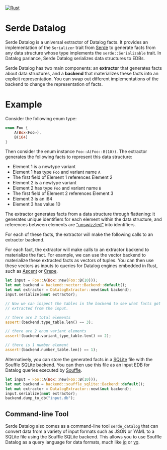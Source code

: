 [![Rust](https://github.com/rolph-recto/serde_datalog/actions/workflows/rust.yml/badge.svg)](https://github.com/rolph-recto/serde_datalog/actions/workflows/rust.yml)

# Serde Datalog

Serde Datalog is a universal extractor of Datalog facts. It provides an
implementation of the `Serializer` trait from [Serde](https://serde.rs/)
to generate facts from any data structure whose type implements
the `serde::Serializable` trait. In Datalog parlance, Serde Datalog serializes
data structures to EDBs.

Serde Datalog has two main components: an **extractor** that generates facts
about data structures, and a **backend** that materializes these facts into
an explicit representation. You can swap out different implementations of the
backend to change the representation of facts.

# Example

Consider the following enum type:

```rust
enum Foo {
    A(Box<Foo>),
    B(i64)
}
```

Then consider the enum instance `Foo::A(Foo::B(10))`. The extractor
generates the following facts to represent this data structure:

- Element 1 is a newtype variant
- Element 1 has type `Foo` and variant name `A`
- The first field of Element 1 references Element 2
- Element 2 is a newtype variant
- Element 2 has type `Foo` and variant name `B`
- The first field of Element 2 references Element 3
- Element 3 is an i64
- Element 3 has value 10

The extractor generates facts from a data structure through flattening:
it generates unique identifiers for each element within the data structure,
and references between elements are
["unswizzled"](https://en.wikipedia.org/wiki/Pointer_swizzling)
into identifiers.

For each of these facts, the extractor will make the following calls to an
extractor backend.

For each fact, the extractor will make calls to an extractor backend 
to materialize the fact. For example, we can use the vector backend to
materialize these extracted facts as vectors of tuples.
You can then use these vectors as inputs to queries for Datalog engines embedded
in Rust, such as [Ascent](https://crates.io/crates/ascent) or
[Crepe](https://docs.rs/crepe/latest/crepe/).

```rust
let input = Foo::A(Box::new(Foo::B(10)));
let mut backend = backend::vector::Backend::default();
let mut extractor = DatalogExtractor::new(&mut backend);
input.serialize(&mut extractor);

// Now we can inspect the tables in the backend to see what facts got
// extracted from the input.

// there are 3 total elements
assert!(backend.type_table.len() == 3);

// there are 2 enum variant elements
assert!(backend.variant_type_table.len() == 2);

// there is 1 number element
assert!(backend.number_table.len() == 1);
```

Alternatively, you can store the generated facts in a [SQLite](https://sqlite)
file with the Souffle SQLite backend. You can then use this file as an input
EDB for Datalog queries executed by [Souffle](https://souffle-lang.github.io).

```rust
let input = Foo::A(Box::new(Foo::B(10)));
let mut backend = backend::souffle_sqlite::Backend::default();
let mut extractor = DatalogExtractor::new(&mut backend);
input.serialize(&mut extractor);
backend.dump_to_db("input.db");
```

## Command-line Tool

Serde Datalog also comes as a command-line tool `serde_datalog` that can convert
data from a variety of input formats such as JSON or YAML to a SQLite file
using the Souffle SQLite backend. This allows you to use Souffle Datalog as a
query language for data formats, much like [jq](https://jqlang.github.io/jq/)
or [yq](https://mikefarah.gitbook.io/yq).
